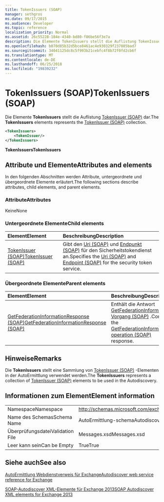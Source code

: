```yaml
---
title: TokenIssuers (SOAP)
manager: sethgros
ms.date: 09/17/2015
ms.audience: Developer
ms.topic: reference
localization_priority: Normal
ms.assetid: 26c55228-184e-4340-bd80-f86be56f3e7a
description: Die Elemente TokenIssuers stellt die Auflistung TokenIssuer (SOAP) dar.
ms.openlocfilehash: b070d85b32d5bce8461ac4e930329f237885bad7
ms.sourcegitcommit: 34041125dc8c5f993b21cebfc4f8b72f0fd2cb6f
ms.translationtype: MT
ms.contentlocale: de-DE
ms.lasthandoff: 06/25/2018
ms.locfileid: "19839232"
---
```

# <a name="tokenissuers-soap"></a><span data-ttu-id="2b5fd-103">TokenIssuers (SOAP)</span><span class="sxs-lookup"><span data-stu-id="2b5fd-103">TokenIssuers (SOAP)</span></span>

<span data-ttu-id="2b5fd-104">Die Elemente **TokenIssuers** stellt die Auflistung [TokenIssuer (SOAP)](tokenissuer-soap.md) dar.</span><span class="sxs-lookup"><span data-stu-id="2b5fd-104">The **TokenIssuers** elements represents the [TokenIssuer (SOAP)](tokenissuer-soap.md) collection.</span></span> 
  
```XML
<TokenIssuers>
    <TokenIssuer/>
</TokenIssuers>
```

 <span data-ttu-id="2b5fd-105">**TokenIssuers**</span><span class="sxs-lookup"><span data-stu-id="2b5fd-105">**TokenIssuers**</span></span>
## <a name="attributes-and-elements"></a><span data-ttu-id="2b5fd-106">Attribute und Elemente</span><span class="sxs-lookup"><span data-stu-id="2b5fd-106">Attributes and elements</span></span>

<span data-ttu-id="2b5fd-107">In den folgenden Abschnitten werden Attribute, untergeordnete und übergeordnete Elemente erläutert.</span><span class="sxs-lookup"><span data-stu-id="2b5fd-107">The following sections describe attributes, child elements, and parent elements.</span></span>
  
### <a name="attributes"></a><span data-ttu-id="2b5fd-108">Attribute</span><span class="sxs-lookup"><span data-stu-id="2b5fd-108">Attributes</span></span>

<span data-ttu-id="2b5fd-109">Keine</span><span class="sxs-lookup"><span data-stu-id="2b5fd-109">None</span></span>
  
### <a name="child-elements"></a><span data-ttu-id="2b5fd-110">Untergeordnete Elemente</span><span class="sxs-lookup"><span data-stu-id="2b5fd-110">Child elements</span></span>

|<span data-ttu-id="2b5fd-111">**Element**</span><span class="sxs-lookup"><span data-stu-id="2b5fd-111">**Element**</span></span>|<span data-ttu-id="2b5fd-112">**Beschreibung**</span><span class="sxs-lookup"><span data-stu-id="2b5fd-112">**Description**</span></span>|
|:-----|:-----|
|[<span data-ttu-id="2b5fd-113">TokenIssuer (SOAP)</span><span class="sxs-lookup"><span data-stu-id="2b5fd-113">TokenIssuer (SOAP)</span></span>](tokenissuer-soap.md) <br/> |<span data-ttu-id="2b5fd-114">Gibt den [Uri (SOAP)](uri-soap.md) und [Endpunkt (SOAP)](endpoint-soap.md) für den Sicherheitstokendienst an.</span><span class="sxs-lookup"><span data-stu-id="2b5fd-114">Specifies the [Uri (SOAP)](uri-soap.md) and [Endpoint (SOAP)](endpoint-soap.md) for the security token service.</span></span>  <br/> |
   
### <a name="parent-elements"></a><span data-ttu-id="2b5fd-115">Übergeordnete Elemente</span><span class="sxs-lookup"><span data-stu-id="2b5fd-115">Parent elements</span></span>

|<span data-ttu-id="2b5fd-116">**Element**</span><span class="sxs-lookup"><span data-stu-id="2b5fd-116">**Element**</span></span>|<span data-ttu-id="2b5fd-117">**Beschreibung**</span><span class="sxs-lookup"><span data-stu-id="2b5fd-117">**Description**</span></span>|
|:-----|:-----|
|[<span data-ttu-id="2b5fd-118">GetFederationInformationResponse (SOAP)</span><span class="sxs-lookup"><span data-stu-id="2b5fd-118">GetFederationInformationResponse (SOAP)</span></span>](getfederationinformationresponse-soap.md) <br/> |<span data-ttu-id="2b5fd-119">Enthält die Antwort [GetFederationInformation-Vorgang (SOAP)](getfederationinformation-operation-soap.md) .</span><span class="sxs-lookup"><span data-stu-id="2b5fd-119">Contains the [GetFederationInformation operation (SOAP)](getfederationinformation-operation-soap.md) response.</span></span>  <br/> |
   
## <a name="remarks"></a><span data-ttu-id="2b5fd-120">Hinweise</span><span class="sxs-lookup"><span data-stu-id="2b5fd-120">Remarks</span></span>

<span data-ttu-id="2b5fd-121">Die **TokenIssuers** stellt eine Sammlung von [TokenIssuer (SOAP)](tokenissuer-soap.md) -Elementen in der AutoErmittlung verwendet werden.</span><span class="sxs-lookup"><span data-stu-id="2b5fd-121">The **TokenIssuers** represents a collection of [TokenIssuer (SOAP)](tokenissuer-soap.md) elements to be used in the Autodiscovery.</span></span> 
  
## <a name="element-information"></a><span data-ttu-id="2b5fd-122">Informationen zum Element</span><span class="sxs-lookup"><span data-stu-id="2b5fd-122">Element information</span></span>

|||
|:-----|:-----|
|<span data-ttu-id="2b5fd-123">Namespace</span><span class="sxs-lookup"><span data-stu-id="2b5fd-123">Namespace</span></span>  <br/> |http://schemas.microsoft.com/exchange/2010/Autodiscover  <br/> |
|<span data-ttu-id="2b5fd-124">Name des Schemas</span><span class="sxs-lookup"><span data-stu-id="2b5fd-124">Schema Name</span></span>  <br/> |<span data-ttu-id="2b5fd-125">AutoErmittlung-schema</span><span class="sxs-lookup"><span data-stu-id="2b5fd-125">Autodiscover schema</span></span>  <br/> |
|<span data-ttu-id="2b5fd-126">Überprüfungsdatei</span><span class="sxs-lookup"><span data-stu-id="2b5fd-126">Validation File</span></span>  <br/> |<span data-ttu-id="2b5fd-127">Messages.xsd</span><span class="sxs-lookup"><span data-stu-id="2b5fd-127">Messages.xsd</span></span>  <br/> |
|<span data-ttu-id="2b5fd-128">Leer kann sein</span><span class="sxs-lookup"><span data-stu-id="2b5fd-128">Can be Empty</span></span>  <br/> |<span data-ttu-id="2b5fd-129">True</span><span class="sxs-lookup"><span data-stu-id="2b5fd-129">True</span></span>  <br/> |
   
## <a name="see-also"></a><span data-ttu-id="2b5fd-130">Siehe auch</span><span class="sxs-lookup"><span data-stu-id="2b5fd-130">See also</span></span>



[<span data-ttu-id="2b5fd-131">AutoErmittlung Webdienstverweis für Exchange</span><span class="sxs-lookup"><span data-stu-id="2b5fd-131">Autodiscover web service reference for Exchange</span></span>](autodiscover-web-service-reference-for-exchange.md)
  
[<span data-ttu-id="2b5fd-132">SOAP-Autodiscover XML-Elemente für Exchange 2013</span><span class="sxs-lookup"><span data-stu-id="2b5fd-132">SOAP Autodiscover XML elements for Exchange 2013</span></span>](soap-autodiscover-xml-elements-for-exchange-2013.md)

